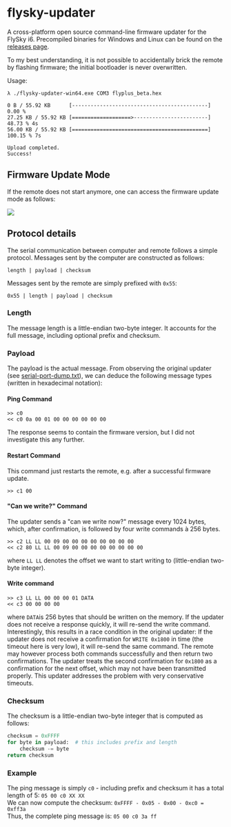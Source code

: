 # flysky-updater

A cross-platform open source command-line firmware updater for the FlySky i6.
Precompiled binaries for Windows and Linux can be found on the [releases page](https://github.com/mhils/flysky-updater/releases).

To my best understanding, it is not possible to accidentally brick the remote by flashing firmware; the initial bootloader is never overwritten.

Usage:

```
λ ./flysky-updater-win64.exe COM3 flyplus_beta.hex

0 B / 55.92 KB      [--------------------------------------------]   0.00 %  
27.25 KB / 55.92 KB [===================>------------------------]  48.73 % 4s  
56.00 KB / 55.92 KB [============================================] 100.15 % 7s

Upload completed.
Success!
```

## Firmware Update Mode

If the remote does not start anymore, one can access the firmware update mode as follows:

![](https://maximilianhils.com/upload/2016-02/i6firmwaremodepic.jpg)


## Protocol details

The serial communication between computer and remote follows a simple protocol.
Messages sent by the computer are constructed as follows:
```
length | payload | checksum
```
Messages sent by the remote are simply prefixed with `0x55`:
```
0x55 | length | payload | checksum
```

### Length
The message length is a little-endian two-byte integer. It accounts for the full message, including optional prefix and checksum.

### Payload
The payload is the actual message. From observing the original updater (see [serial-port-dump.txt](serial-port-dump.txt)), we can deduce the following message types (written in hexadecimal notation):

#### Ping Command
```
>> c0
<< c0 0a 00 01 00 00 00 00 00 00
```
The response seems to contain the firmware version, but I did not investigate this any further.

#### Restart Command
This command just restarts the remote, e.g. after a successful firmware update.
```
>> c1 00
```
#### "Can we write?" Command
The updater sends a "can we write now?" message every 1024 bytes, which, after confirmation, is followed by four write commands à 256 bytes.
```
>> c2 LL LL 00 09 00 00 00 00 00 00 00 00
<< c2 80 LL LL 00 09 00 00 00 00 00 00 00 00
```
where `LL LL` denotes the offset we want to start writing to (little-endian two-byte integer).

#### Write command
```
>> c3 LL LL 00 00 00 01 DATA
<< c3 00 00 00 00
```
where `DATA`is 256 bytes that should be written on the memory.
If the updater does not receive a response quickly, it will re-send the write command. Interestingly, this results in a race condition in the original updater: If the updater does not receive a confirmation for `WRITE 0x1800` in time (the timeout here is very low), it will re-send the same command. The remote may however process both commands successfully and then return two confirmations. The updater treats the second confirmation for `0x1800` as a confirmation for the next offset, which may not have been transmitted properly. This updater addresses the problem with very conservative timeouts.

### Checksum
The checksum is a little-endian two-byte integer that is computed as follows:
```python
checksum = 0xFFFF
for byte in payload:  # this includes prefix and length
	checksum -= byte
return checksum
```

### Example

The ping message is simply `c0` - including prefix and checksum it has a total length of 5: `05 00 c0 XX XX`  
We can now compute the checksum: `0xFFFF - 0x05 - 0x00 - 0xc0 = 0xff3a`  
Thus, the complete ping message is: `05 00 c0 3a ff`
